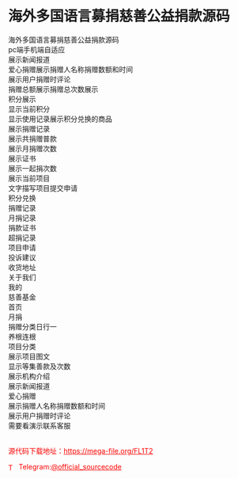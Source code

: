 # 海外多国语言募捐慈善公益捐款源码

海外多国语言募捐慈善公益捐款源码<br>pc端手机端自适应<br>展示新闻报道<br>爱心捐赠展示捐赠人名称捐赠数额和时间<br>展示用户捐赠时评论<br>捐赠总额展示捐赠总次数展示<br>积分展示<br>显示当前积分<br>显示使用记录展示积分兑换的商品<br>展示捐赠记录<br>展示共捐赠普款<br>展示月捐赠次数<br>展示证书<br>展示一起捐次数<br>展示当前项目<br>文字描写项目提交申请<br>积分兑换<br>捐赠记录<br>月捐记录<br>捐款证书<br>超捐记录<br>项目申请<br>投诉建议<br>收货地址<br>关于我们<br>我的<br>慈善基金<br>首页<br>月捐<br>捐赠分类日行一<br>养根连根<br>项目分类<br>展示项目图文<br>显示等集善款及次数<br>展示机构介绍<br>展示新闻报道<br>爱心捐赠<br>展示捐赠人名称捐赠数额和时间<br>展示用户捐赠时评论<br>需要看演示联系客服<br><br>


<p style="color: red;">源代码下载地址：<a href="https://mega-file.org/FL1T2" style="color: red;">https://mega-file.org/FL1T2</a></p><p style="color: red;"><img src="https://cdn-icons-png.flaticon.com/512/2111/2111646.png" alt="Telegram Icon" style="width: 16px; vertical-align: middle; margin-right: 5px;">Telegram:<a href="https://t.me/official_sourcecode" style="color: red;">@official_sourcecode</a></p>